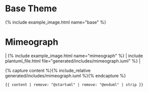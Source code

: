 # Base Theme

{% include example_image.html name="base" %}

# Mimeograph

| {% include example_image.html name="mimeograph" %} |  include plantuml_file.html file="generated/includes/mimeograph.iuml" %} |

{% capture content %}{% include_relative generated/includes/mimeograph.iuml %}{% endcapture %}
```plantuml
{{ content | remove: "@startuml" | remove: "@enduml" | strip }}
```
